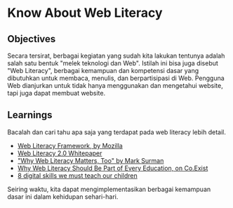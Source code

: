 # Know About Web Literacy

## Objectives

Secara tersirat, berbagai kegiatan yang sudah kita lakukan tentunya adalah salah satu bentuk "melek teknologi dan Web". Istilah ini bisa juga disebut "Web Literacy", berbagai kemampuan dan kompetensi dasar yang dibutuhkan untuk membaca, menulis, dan berpartisipasi di Web. Pengguna Web dianjurkan untuk tidak hanya menggunakan dan mengetahui website, tapi juga dapat membuat website.

## Learnings

Bacalah dan cari tahu apa saja yang terdapat pada web literacy lebih detail.

- [Web Literacy Framework, by Mozilla](https://learning.mozilla.org/web-literacy)
- [Web Literacy 2.0 Whitepaper](http://mozilla.github.io/content/web-lit-whitepaper)
- ["Why Web Literacy Matters, Too" by Mark Surman](https://medium.com/bright/why-web-literacy-matters-too-eedfd902ab07)
- [Why Web Literacy Should Be Part of Every Education, on Co.Exist](http://www.fastcoexist.com/1680264/why-web-literacy-should-be-part-of-every-education)
- [8 digital skills we must teach our children](https://www.weforum.org/agenda/2016/06/8-digital-skills-we-must-teach-our-children)

Seiring waktu, kita dapat mengimplementasikan berbagai kemampuan dasar ini dalam kehidupan sehari-hari.
